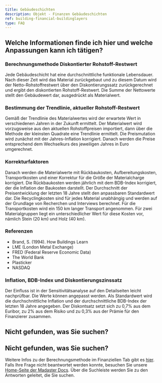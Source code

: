 ```yaml
---
title: Gebäudeschichten
description: Objekt - Finanzen Gebäudeschichten
ref: building-financial-buildinglayers
type: FAQ
---
```


## Welche Informationen finde ich hier und welche Anpassungen kann ich tätigen?
### Berechnungsmethode Diskontierter Rohstoff-Restwert
Jede Gebäudeschicht hat eine durchschnittliche funktionale Lebensdauer. Nach dieser Zeit wird das Material zurückgebaut und zu diesem Datum wird der Netto-Rohstoffrestwert über den Diskontierungssatz zurückgerechnet und ergibt den diskontierten Rohstoff-Restwert. Die Summe der Nettowerte stellt den Gebäudewert dar, ausgedrückt als Materialwert.

### Bestimmung der Trendlinie, aktueller Rohstoff-Restwert
Gemäß der Trendlinie des Materialwertes wird der erwartete Wert in verschiedenen Jahren in der Zukunft ermittelt. Der Materialwert wird vorzugsweise aus den aktuellen Rohstoffpreisen importiert, dann über die Methode der kleinsten Quadrate eine Trendlinie ermittelt. Die Preismutation wird zunächst mit der Jahres-Inflation korrigiert. Danach werden die Preise entsprechend dem Wechselkurs des jeweiligen Jahres in Euro umgerechnet.

### Korrekturfaktoren
Danach werden die Materialwerte mit Rückbaukosten, Aufbereitungskosten, Transportkosten und einer Korrektur für die Größe der Materialcharge korrigiert. Die Rückbaukosten werden jährlich mit dem BDB-Index korrigiert, der die Inflation der Baukosten darstellt. Der Durchschnitt der Preisentwicklung der letzten 18 Jahre stellt den anpassbaren Standardwert dar. Die Recyclingkosten sind für jedes Material unabhängig und werden auf der Grundlage von Recherchen und Interviews berechnet. Für die Transportkosten wird ein 150 km langer Transport angenommen. Für zwei Materialgruppen liegt ein unterschiedlicher Wert für diese Kosten vor, nämlich Stein (20 km) und Holz (40 km).

### Referenzen
- Brand, S. (1994). How Buildings Learn
- LME (London Metal Exchange)
- FRED (Federal Reserve Economic Data)
- The World Bank
- Plasticker
- NASDAQ

### Inflation, BDB-Index und Diskontierungszinssatz
Der Einfluss ist in der Sensitivitätsanalyse auf den Detailseiten leicht nachprüfbar. Die Werte können angepasst werden. Als Standardwert wird die durchschnittliche Inflation und der durchschnittliche BDB-Index der letzten 18 Jahre angegeben. Der Diskontsatz setzt sich zu 0,7% aus dem Euribor, zu 2% aus dem Risiko und zu 0,3% aus der Prämie für den Finanzierer zusammen.

## Nicht gefunden, was Sie suchen?
## Nicht gefunden, was Sie suchen?
Weitere Infos zu der Berechnungsmethode im Finanziellen Tab gibt es <a href ="/de/de/knowledge-base/calculations#finanzielles-tool" target="_blank">hier</a>.
Falls Ihre Frage nicht beantwortet werden konnte, besuchen Sie unsere <a href="/de/de/" target="_blank">Home-Seite der Madaster Docs</a>. Über die Suchleiste werden Sie zu den Antworten geleitet, die Sie suchen.